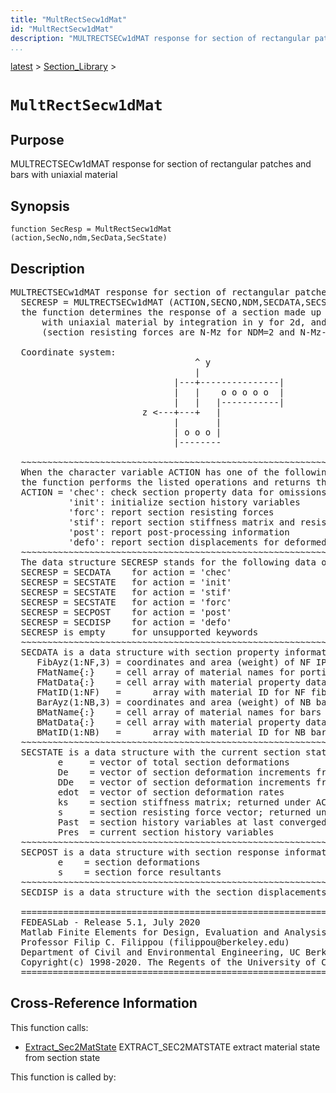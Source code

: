 ```yaml
---
title: "MultRectSecw1dMat"
id: "MultRectSecw1dMat"
description: "MULTRECTSECw1dMAT response for section of rectangular patches and bars with uniaxial material"
...
```


<!-- <a name="_top"></a> -->
<!-- <div><a href="../../.autoindex.md">Home</a> &gt;  -->
 <a href="#">latest</a> &gt; <a href=".autoindex.md">Section_Library</a> &gt; 
<!-- MultRectSecw1dMat.m</div> -->

<!--<table width="100%"><tr><td align="left"><a href="../../.autoindex.md"><img alt="<" border="0" src="../../left.png">&nbsp;Master index</a></td>
<td align="right"><a href=".autoindex.md">Index for latest\Section_Library&nbsp;<img alt=">" border="0" src="../../right.png"></a></td></tr></table>-->
# `MultRectSecw1dMat`



## <a name="_name"></a>Purpose


MULTRECTSECw1dMAT response for section of rectangular patches and bars with uniaxial material

<!-- <div class="box"><strong>MULTRECTSECw1dMAT response for section of rectangular patches and bars with uniaxial material</strong></div> -->

## <a name="_synopsis"></a>Synopsis

`function SecResp = MultRectSecw1dMat (action,SecNo,ndm,SecData,SecState)` 

## Description


<pre class="comment">MULTRECTSECw1dMAT response for section of rectangular patches and bars with uniaxial material
  SECRESP = MULTRECTSECw1dMAT (ACTION,SECNO,NDM,SECDATA,SECSTATE)
  the function determines the response of a section made up of rectangular patches and bars
      with uniaxial material by integration in y for 2d, and in y and z for 3d response
      (section resisting forces are N-Mz for NDM=2 and N-Mz-My for NDM=3)

  Coordinate system:
                                   ^ y
                                   |
                               |---+---------------|
                               |   |    o o o o o  |
                               |   |   |-----------|
                         z &lt;---+---+   |
                               |       |
                               | o o o |
                               |--------
     
  ~~~~~~~~~~~~~~~~~~~~~~~~~~~~~~~~~~~~~~~~~~~~~~~~~~~~~~~~~~~~~~~~~~~~~~~~~~~~~~~~~~~~~~~~~
  When the character variable ACTION has one of the following values,
  the function performs the listed operations and returns the results in SECRESP:
  ACTION = 'chec': check section property data for omissions and assign default values
           'init': initialize section history variables
           'forc': report section resisting forces
           'stif': report section stiffness matrix and resisting forces
           'post': report post-processing information
           'defo': report section displacements for deformed shape
  ~~~~~~~~~~~~~~~~~~~~~~~~~~~~~~~~~~~~~~~~~~~~~~~~~~~~~~~~~~~~~~~~~~~~~~~~~~~~~~~~~~~~~~~~~
  The data structure SECRESP stands for the following data object(s) for each ACTION:
  SECRESP = SECDATA    for action = 'chec'
  SECRESP = SECSTATE   for action = 'init'
  SECRESP = SECSTATE   for action = 'stif'
  SECRESP = SECSTATE   for action = 'forc'
  SECRESP = SECPOST    for action = 'post'
  SECRESP = SECDISP    for action = 'defo'
  SECRESP is empty     for unsupported keywords
  ~~~~~~~~~~~~~~~~~~~~~~~~~~~~~~~~~~~~~~~~~~~~~~~~~~~~~~~~~~~~~~~~~~~~~~~~~~~~~~~~~~~~~~~~~
  SECDATA is a data structure with section property information in fields
     FibAyz(1:NF,3) = coordinates and area (weight) of NF IPs or fibers for contiguous shape
     FMatName{:}    = cell array of material names for portions of contiguous shape
     FMatData{:}    = cell array with material property data for portions of contiguous shape
     FMatID(1:NF)   =      array with material ID for NF fibers of contiguous shape
     BarAyz(1:NB,3) = coordinates and area (weight) of NB bars
     BMatName{:}    = cell array of material names for bars
     BMatData{:}    = cell array with material property data for bars
     BMatID(1:NB)   =      array with material ID for NB bars
  ~~~~~~~~~~~~~~~~~~~~~~~~~~~~~~~~~~~~~~~~~~~~~~~~~~~~~~~~~~~~~~~~~~~~~~~~~~~~~~~~~~~~~~~~~
  SECSTATE is a data structure with the current section state; it has the fields
         e     = vector of total section deformations
         De    = vector of section deformation increments from last convergence
         DDe   = vector of section deformation increments from last iteration
         edot  = vector of section deformation rates
         ks    = section stiffness matrix; returned under ACTION = 'stif'
         s     = section resisting force vector; returned under ACTION = 'stif' or 'forc'
         Past  = section history variables at last converged state
         Pres  = current section history variables
  ~~~~~~~~~~~~~~~~~~~~~~~~~~~~~~~~~~~~~~~~~~~~~~~~~~~~~~~~~~~~~~~~~~~~~~~~~~~~~~~~~~~~~~~~~
  SECPOST is a data structure with section response information for post-processing in fields
         e    = section deformations
         s    = section force resultants
  ~~~~~~~~~~~~~~~~~~~~~~~~~~~~~~~~~~~~~~~~~~~~~~~~~~~~~~~~~~~~~~~~~~~~~~~~~~~~~~~~~~~~~~~~~
  SECDISP is a data structure with the section displacements in fields

  =========================================================================================
  FEDEASLab - Release 5.1, July 2020
  Matlab Finite Elements for Design, Evaluation and Analysis of Structures
  Professor Filip C. Filippou (filippou@berkeley.edu)
  Department of Civil and Environmental Engineering, UC Berkeley
  Copyright(c) 1998-2020. The Regents of the University of California. All Rights Reserved.
  =========================================================================================</pre>
<!-- <div class="fragment"><pre class="comment">MULTRECTSECw1dMAT response for section of rectangular patches and bars with uniaxial material
  SECRESP = MULTRECTSECw1dMAT (ACTION,SECNO,NDM,SECDATA,SECSTATE)
  the function determines the response of a section made up of rectangular patches and bars
      with uniaxial material by integration in y for 2d, and in y and z for 3d response
      (section resisting forces are N-Mz for NDM=2 and N-Mz-My for NDM=3)

  Coordinate system:
                                   ^ y
                                   |
                               |---+---------------|
                               |   |    o o o o o  |
                               |   |   |-----------|
                         z &lt;---+---+   |
                               |       |
                               | o o o |
                               |--------
     
  ~~~~~~~~~~~~~~~~~~~~~~~~~~~~~~~~~~~~~~~~~~~~~~~~~~~~~~~~~~~~~~~~~~~~~~~~~~~~~~~~~~~~~~~~~
  When the character variable ACTION has one of the following values,
  the function performs the listed operations and returns the results in SECRESP:
  ACTION = 'chec': check section property data for omissions and assign default values
           'init': initialize section history variables
           'forc': report section resisting forces
           'stif': report section stiffness matrix and resisting forces
           'post': report post-processing information
           'defo': report section displacements for deformed shape
  ~~~~~~~~~~~~~~~~~~~~~~~~~~~~~~~~~~~~~~~~~~~~~~~~~~~~~~~~~~~~~~~~~~~~~~~~~~~~~~~~~~~~~~~~~
  The data structure SECRESP stands for the following data object(s) for each ACTION:
  SECRESP = SECDATA    for action = 'chec'
  SECRESP = SECSTATE   for action = 'init'
  SECRESP = SECSTATE   for action = 'stif'
  SECRESP = SECSTATE   for action = 'forc'
  SECRESP = SECPOST    for action = 'post'
  SECRESP = SECDISP    for action = 'defo'
  SECRESP is empty     for unsupported keywords
  ~~~~~~~~~~~~~~~~~~~~~~~~~~~~~~~~~~~~~~~~~~~~~~~~~~~~~~~~~~~~~~~~~~~~~~~~~~~~~~~~~~~~~~~~~
  SECDATA is a data structure with section property information in fields
     FibAyz(1:NF,3) = coordinates and area (weight) of NF IPs or fibers for contiguous shape
     FMatName{:}    = cell array of material names for portions of contiguous shape
     FMatData{:}    = cell array with material property data for portions of contiguous shape
     FMatID(1:NF)   =      array with material ID for NF fibers of contiguous shape
     BarAyz(1:NB,3) = coordinates and area (weight) of NB bars
     BMatName{:}    = cell array of material names for bars
     BMatData{:}    = cell array with material property data for bars
     BMatID(1:NB)   =      array with material ID for NB bars
  ~~~~~~~~~~~~~~~~~~~~~~~~~~~~~~~~~~~~~~~~~~~~~~~~~~~~~~~~~~~~~~~~~~~~~~~~~~~~~~~~~~~~~~~~~
  SECSTATE is a data structure with the current section state; it has the fields
         e     = vector of total section deformations
         De    = vector of section deformation increments from last convergence
         DDe   = vector of section deformation increments from last iteration
         edot  = vector of section deformation rates
         ks    = section stiffness matrix; returned under ACTION = 'stif'
         s     = section resisting force vector; returned under ACTION = 'stif' or 'forc'
         Past  = section history variables at last converged state
         Pres  = current section history variables
  ~~~~~~~~~~~~~~~~~~~~~~~~~~~~~~~~~~~~~~~~~~~~~~~~~~~~~~~~~~~~~~~~~~~~~~~~~~~~~~~~~~~~~~~~~
  SECPOST is a data structure with section response information for post-processing in fields
         e    = section deformations
         s    = section force resultants
  ~~~~~~~~~~~~~~~~~~~~~~~~~~~~~~~~~~~~~~~~~~~~~~~~~~~~~~~~~~~~~~~~~~~~~~~~~~~~~~~~~~~~~~~~~
  SECDISP is a data structure with the section displacements in fields

  =========================================================================================
  FEDEASLab - Release 5.1, July 2020
  Matlab Finite Elements for Design, Evaluation and Analysis of Structures
  Professor Filip C. Filippou (filippou@berkeley.edu)
  Department of Civil and Environmental Engineering, UC Berkeley
  Copyright(c) 1998-2020. The Regents of the University of California. All Rights Reserved.
  =========================================================================================</pre></div> -->

<!-- crossreference -->
## <a name="_cross"></a>Cross-Reference Information

This function calls:
<ul style="list-style-image:url(../../matlabicon.gif)">
<li><a href="/Functions/Extract_Sec2MatState" class="code" title="function MatState = Extract_Sec2MatState (m,as,SecState)">Extract_Sec2MatState</a>	EXTRACT_SEC2MATSTATE extract material state from section state</li></ul>

This function is called by:
<ul style="list-style-image:url(../../matlabicon.gif)">
</ul>
<!-- crossreference -->




<!-- <hr><address>Generated on Mon 15-Feb-2021 18:38:47 by <strong><a href="http://www.artefact.tk/software/matlab/m2html/" title="Matlab Documentation in HTML">m2html</a></strong> &copy; 2005</address> -->